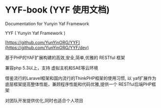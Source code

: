 YYF-book (YYF 使用文档)
==========

Documentation for Yunyin Yaf Framework

YYF ( Yunyin Yaf Framework )

[https://github.com/YunYinORG/YYF](https://github.com/YunYinORG/YYF/dev)

基于PHP的YAF扩展构建的高效,安全,简单,优雅的 RESTful 框架

兼容php 5.3以上，支持 虚拟主机和SAE等云环境


借鉴流行的Laravel框架和国内流行的ThinkPHP框架的使用习惯, 以 yaf扩展作为底层框架提高整体性能，兼顾程序性能和代码优雅,提供一个 RESTful后端PHP框架


对团队开发提供优化,同时也适合个人项目